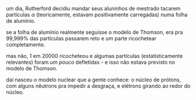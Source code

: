 um dia, Rutherford decidiu mandar seus aluninhos de mestrado tacarem partículas $\alpha$ (teoricamente, estavam positivamente carregadas) numa folha de alumínio.

se a folha de alumínio realmente seguisse o modelo de Thomson, era pra 99,999% das partículas passarem reto e um parte ricochetear completamente.

mas não, 1 em 20000 ricocheteou e algumas partículas (estatísticamente relevantes) foram *um pouco* defletidas - e isso não estava previsto no modelo de Thomson.

daí nasceu o modelo nuclear que a gente conhece: o núcleo de prótons, com alguns nêutrons pra impedir a desgraça, e elétrons girando ao redor do núcleo.